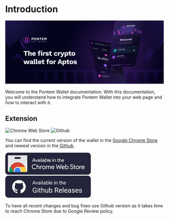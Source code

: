 # Introduction

![Pontem Wallet](/assets/wallet-promo.png "Pontem Wallet")

Welcome to the Pontem Wallet documentation. With this documentation, you will understand how to integrate Pontem Wallet into your web page and how to interact with it.

## Extension
![Chrome Web Store](https://badgen.net/chrome-web-store/v/phkbamefinggmakgklpkljjmgibohnba?label=Chrome%20Web%20Store)
![Github](https://badgen.net/github/release/pontem-network/pontem-wallet?label=GitHub)

You can find the current version of the wallet in the [Google Chrome Store](https://chrome.google.com/webstore/detail/pontem-wallet/phkbamefinggmakgklpkljjmgibohnba) and newest version in the [Github](https://github.com/pontem-network/pontem-wallet/releases). 

[![Download From Chrome Store](/assets/chrome-store.png "Download From Chrome Store")](https://chrome.google.com/webstore/detail/pontem-wallet/phkbamefinggmakgklpkljjmgibohnba) [![Download From Github](/assets/github-store.png "Download From Github")](https://github.com/pontem-network/pontem-wallet/releases).


To have all recent changes and bug fixes use Github version as it takes time to reach Chrome Store due to Google Review policy.
